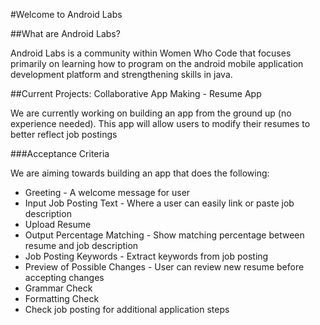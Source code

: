 #Welcome to Android Labs

##What are Android Labs?

Android Labs is a community within Women Who Code that focuses primarily on
learning how to program on the android mobile application development platform and strengthening skills in java.

##Current Projects: Collaborative App Making - Resume App

We are currently working on building an app from the ground up (no experience needed). This app will allow users to modify their resumes to better reflect job postings

###Acceptance Criteria

We are aiming towards building an app that does the following:

* Greeting - A welcome message for user
* Input Job Posting Text - Where a user can easily link or paste job description
* Upload Resume
* Output Percentage Matching - Show matching percentage between resume and job description
* Job Posting Keywords - Extract keywords from job posting
* Preview of Possible Changes - User can review new resume before accepting changes
* Grammar Check
* Formatting Check
* Check job posting for additional application steps
